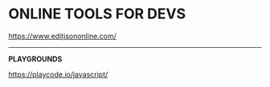# ONLINE TOOLS FOR DEVS

https://www.editjsononline.com/

___

**PLAYGROUNDS**

https://playcode.io/javascript/
